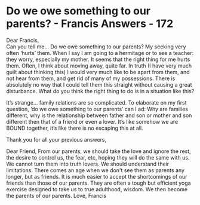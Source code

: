 # Do we owe something to our parents? - Francis Answers - 172
Dear Francis,  
Can you tell me... Do we owe something to our parents? My seeking very often &lsquo;hurts&rsquo; them. When I say I am going to a hermitage or to see a teacher: they worry, especially my mother. It seems that the right thing for me hurts them. Often, I think about moving away, quite far. In truth (I have very much guilt about thinking this) I would very much like to be apart from them, and not hear from them, and get rid of many of my possessions. There is absolutely no way that I could tell them this straight without causing a great disturbance. What do you think the right thing to do is in a situation like this?  

It&rsquo;s strange&hellip; family relations are so complicated. To elaborate on my first question, &lsquo;do we owe something to our parents&rsquo; can I ad: Why are families different, why is the relationship between father and son or mother and son different then that of a friend or even a lover. It&rsquo;s like somehow we are BOUND together, it&rsquo;s like there is no escaping this at all.  

Thank you for all your previous answers,

Dear Friend, From our parents, we should take the love and ignore the rest,  the desire to control us, the fear, etc, hoping they will do the same with us. We cannot turn them into truth lovers. We should understand their limitations. There comes an age when we don't see them as parents any longer, but as friends. It is much easier to accept the shortcomings of our friends than those of our parents. They are often a tough but efficient yoga exercise designed to take us to true adulthood, wisdom. We then become the parents of our parents. Love, Francis

